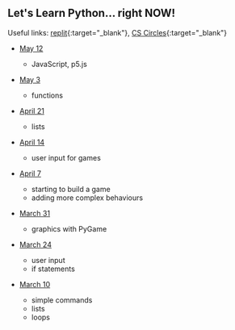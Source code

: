 ## Let's Learn Python... right NOW!

Useful links:
[replit](http://replit.com){:target="_blank"}, [CS Circles](https://cscircles.cemc.uwaterloo.ca/){:target="_blank"}

- [May 12](https://third-animal-0f0.notion.site/Coding-Club-May-12-e9b93d8624384bddbcc22564a05cf285)
    - JavaScript, p5.js

- [May 3](https://third-animal-0f0.notion.site/Coding-Club-May-3-ba505d45af8c43ffa62ecafe098c0f34)
    - functions

- [April 21](https://third-animal-0f0.notion.site/April-21-3577469b29984ec5baef268e1a0582d0)
    - lists

- [April 14](https://third-animal-0f0.notion.site/April-14-68456325a1514629b3597b7c529aa5b2)
    - user input for games

- [April 7](./april07.md)
    - starting to build a game
    - adding more complex behaviours

- [March 31](./march31.md)
    - graphics with PyGame

- [March 24](./march24.md)
    - user input
    - if statements

- [March 10](./march10.md)
    - simple commands
    - lists
    - loops

